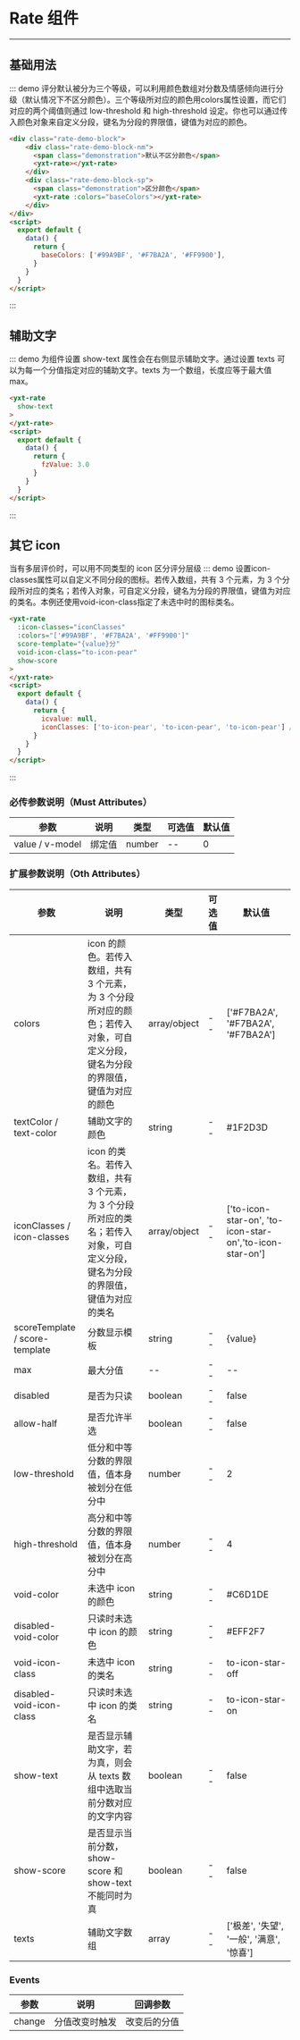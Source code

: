 # Rate 组件
----

<style lang="scss">
  .rate-demo-block {
    display: flex;
    flex-direction: row;
    justify-content: space-around;
    align-items: center;
    &-nm, &-sp {
        display: flex;
        flex-direction: column;
        justify-content: center;
        align-items: center;
        .demonstration {
            margin-bottom: 10px;
        }
    }
  }
</style>
<script>
  export default {
    data() {
      return {
        baseValue1: null,
        baseValue2: null,
        baseColors: ['#99A9BF', '#F7BA2A', '#FF9900'],
        fzValue: 3.0,
        icvalue: null,
        iconClasses: ['to-icon-pear', 'to-icon-pear', 'to-icon-pear']
      }
    }
  }
</script>

## 基础用法

::: demo 评分默认被分为三个等级，可以利用颜色数组对分数及情感倾向进行分级（默认情况下不区分颜色）。三个等级所对应的颜色用colors属性设置，而它们对应的两个阈值则通过 low-threshold 和 high-threshold 设定。你也可以通过传入颜色对象来自定义分段，键名为分段的界限值，键值为对应的颜色。
```html
<div class="rate-demo-block">
    <div class="rate-demo-block-nm">
      <span class="demonstration">默认不区分颜色</span>
      <yxt-rate></yxt-rate>
    </div>
    <div class="rate-demo-block-sp">
      <span class="demonstration">区分颜色</span>
      <yxt-rate :colors="baseColors"></yxt-rate>
    </div>
</div>
<script>
  export default {
    data() {
      return {
        baseColors: ['#99A9BF', '#F7BA2A', '#FF9900'],
      }
    }
  }
</script>
```
:::

## 辅助文字

::: demo 为组件设置 show-text 属性会在右侧显示辅助文字。通过设置 texts 可以为每一个分值指定对应的辅助文字。texts 为一个数组，长度应等于最大值 max。
```html
<yxt-rate
  show-text
>
</yxt-rate>
<script>
  export default {
    data() {
      return {
        fzValue: 3.0
      }
    }
  }
</script>
```
:::

## 其它 icon

当有多层评价时，可以用不同类型的 icon 区分评分层级
::: demo 设置icon-classes属性可以自定义不同分段的图标。若传入数组，共有 3 个元素，为 3 个分段所对应的类名；若传入对象，可自定义分段，键名为分段的界限值，键值为对应的类名。本例还使用void-icon-class指定了未选中时的图标类名。
```html
<yxt-rate
  :icon-classes="iconClasses"
  :colors="['#99A9BF', '#F7BA2A', '#FF9900']"
  score-template="{value}分"
  void-icon-class="to-icon-pear"
  show-score
>
</yxt-rate>
<script>
  export default {
    data() {
      return {
        icvalue: null,
        iconClasses: ['to-icon-pear', 'to-icon-pear', 'to-icon-pear'] // 等同于 { 2: 'to-icon-pear', 4: { value: 'to-icon-pear', excluded: true }, 5: 'to-icon-pear' }
      }
    }
  }
</script>
```
:::


### 必传参数说明（Must Attributes）

| 参数      | 说明          | 类型      | 可选值                           | 默认值  |
|---------- |-------------- |---------- |--------------------------------  |-------- |
| value / v-model | 绑定值 | number | -- | 0 |

### 扩展参数说明（Oth Attributes）

| 参数      | 说明          | 类型      | 可选值                           | 默认值  |
|---------- |-------------- |---------- |--------------------------------  |-------- |
| colors | icon 的颜色。若传入数组，共有 3 个元素，为 3 个分段所对应的颜色；若传入对象，可自定义分段，键名为分段的界限值，键值为对应的颜色	 | array/object	 | -- | ['#F7BA2A', '#F7BA2A', '#F7BA2A'] |
| textColor / text-color | 辅助文字的颜色  | string | -- | #1F2D3D |
| iconClasses / icon-classes | icon 的类名。若传入数组，共有 3 个元素，为 3 个分段所对应的类名；若传入对象，可自定义分段，键名为分段的界限值，键值为对应的类名 | array/object	 | -- | ['to-icon-star-on', 'to-icon-star-on','to-icon-star-on'] |
| scoreTemplate / score-template | 分数显示模板  | string | -- | {value} |
| max | 最大分值  | -- | -- | -- |
| disabled | 是否为只读  | boolean | -- | false |
| allow-half | 是否允许半选  | boolean | -- | false |
| low-threshold | 低分和中等分数的界限值，值本身被划分在低分中  | number | -- | 2 |
| high-threshold | 高分和中等分数的界限值，值本身被划分在高分中  | number | -- | 4 |
| void-color | 未选中 icon 的颜色  | string | -- | #C6D1DE |
| disabled-void-color	 | 只读时未选中 icon 的颜色  | string | -- | #EFF2F7 |
| void-icon-class | 未选中 icon 的类名  | string | -- | to-icon-star-off |
| disabled-void-icon-class | 只读时未选中 icon 的类名  | string | -- | to-icon-star-on |
| show-text | 是否显示辅助文字，若为真，则会从 texts 数组中选取当前分数对应的文字内容  | boolean | -- | false |
| show-score | 是否显示当前分数，show-score 和 show-text 不能同时为真  | boolean | -- | false |
| texts | 辅助文字数组  | array | -- | ['极差', '失望', '一般', '满意', '惊喜'] |


### Events

| 参数      | 说明          | 回调参数 |
|---------- |-------------- |--------------|
| change | 分值改变时触发  | 改变后的分值 |